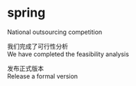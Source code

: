 # spring
 National outsourcing competition
 
我们完成了可行性分析<br>
We have completed the feasibility analysis

发布正式版本<br>
Release a formal version
